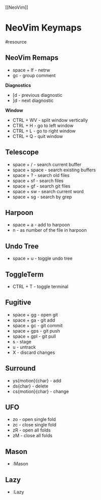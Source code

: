 [[NeoVim]]

# NeoVim Keymaps
#resource 

## NeoVim Remaps
- space + lf - netrw
- gc - group comment

**Diagnostics**
- [d - previous diagnostic 
- ]d - next diagnostic

**Window**
- CTRL + WV - split window vertically
- CTRL + H - go to left window 
- CTRL + L - go to right window 
- CTRL + Q - quit window

## Telescope
- space + / - search current buffer
- space + space -  search existing buffers 
- space + ? - search old files
- space + sf - search files
- space + gf - search git files
- space + sw - search current word
- space + sg - search by grep

## Harpoon
- space + a - add to harpoon 
- n - as number of the file in harpoon

## Undo Tree
- space + u - toggle undo tree

## ToggleTerm
- CTRL + T - toggle terminal

## Fugitive 
- space + gg - open git 
- space + ga - git add  
- space + gc - git commit
- space + gps - git push
- space + gpl - git pull
- s - stage
- u - untrack
- X - discard changes

## Surround
- ys{motion}{char} - add
- ds{char} - delete 
- cs{motion}{char} - change

## UFO
- zo - open single fold 
- zc - close single fold 
- zR - open all folds
- zM - close all folds

## Mason
- :Mason

## Lazy
- :Lazy
